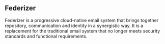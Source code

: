 ## Federizer
Federizer is a progressive cloud-native email system that brings together repository, communication and identity in a synergistic way. It is a replacement for the traditional email system that no longer meets security standards and functional requirements.
